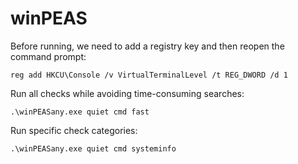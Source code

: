# winPEAS

Before running, we need to add a registry key and then reopen the command prompt:

```text
reg add HKCU\Console /v VirtualTerminalLevel /t REG_DWORD /d 1 
```

Run all checks while avoiding time-consuming searches: 

```text
.\winPEASany.exe quiet cmd fast 
```

Run specific check categories: 

```text
.\winPEASany.exe quiet cmd systeminfo
```



